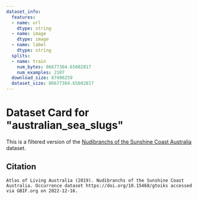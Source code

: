 ```yaml
---
dataset_info:
  features:
  - name: url
    dtype: string
  - name: image
    dtype: image
  - name: label
    dtype: string
  splits:
  - name: train
    num_bytes: 86677304.65602817
    num_examples: 2107
  download_size: 87406259
  dataset_size: 86677304.65602817
---
```

# Dataset Card for "australian_sea_slugs"

This is a filtered version of the [Nudibranchs of the Sunshine Coast Australia](https://www.gbif.org/dataset/ee412fa2-edc9-4c6b-91f3-ff2a02c245e0) dataset.

## Citation
```
Atlas of Living Australia (2019). Nudibranchs of the Sunshine Coast Australia. Occurrence dataset https://doi.org/10.15468/gtoiks accessed via GBIF.org on 2022-12-16.
```
